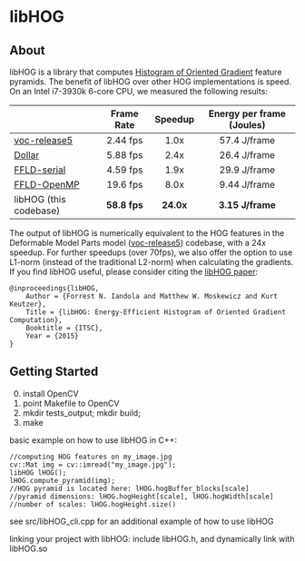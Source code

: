 # libHOG

## About

libHOG is a library that computes [Histogram of Oriented Gradient](https://en.wikipedia.org/wiki/Histogram_of_oriented_gradients) feature pyramids. The benefit of libHOG over other HOG implementations is speed. On an Intel i7-3930k 6-core CPU, we measured the following results:

|                 | Frame Rate  | Speedup | Energy per frame (Joules)|
| :------------- |:-------------:| :-----:| :-----:|
| [voc-release5][1] | 2.44 fps | 1.0x | 57.4 J/frame |
| [Dollar][2]       | 5.88 fps | 2.4x | 26.4 J/frame |
| [FFLD-serial][3] | 4.59 fps | 1.9x | 29.9 J/frame |
| [FFLD-OpenMP][3] | 19.6 fps | 8.0x | 9.44 J/frame | 
| libHOG (this codebase) | **58.8 fps** | **24.0x** | **3.15 J/frame** |

The output of libHOG is numerically equivalent to the HOG features in the Deformable Model Parts model ([voc-release5][1]) codebase, with a 24x speedup. For further speedups (over 70fps), we also offer the option to use L1-norm (instead of the traditional L2-norm) when calculating the gradients. If you find libHOG useful, please consider citing the [libHOG paper](http://forrestiandola.com/publications/libHOG_ITSC15.pdf):

    @inproceedings{libHOG,
        Author = {Forrest N. Iandola and Matthew W. Moskewicz and Kurt Keutzer},
        Title = {libHOG: Energy-Efficient Histogram of Oriented Gradient Computation},
        Booktitle = {ITSC},
        Year = {2015}
    }
## Getting Started

0. install OpenCV
0. point Makefile to OpenCV
0. mkdir tests_output; mkdir build;
0. make

basic example on how to use libHOG in C++:
```
//computing HOG features on my_image.jpg
cv::Mat img = cv::imread("my_image.jpg");
libHOG lHOG();
lHOG.compute_pyramid(img);
//HOG pyramid is located here: lHOG.hogBuffer_blocks[scale]
//pyramid dimensions: lHOG.hogHeight[scale], lHOG.hogWidth[scale]
//number of scales: lHOG.hogHeight.size()

```

see src/libHOG_cli.cpp for an additional example of how to use libHOG
 

linking your project with libHOG:
 include libHOG.h, and dynamically link with libHOG.so 

[1]: https://github.com/rbgirshick/voc-dpm
[2]: https://pdollar.github.io/toolbox/channels/fhog.html
[3]: https://github.com/fanxu/ffld
